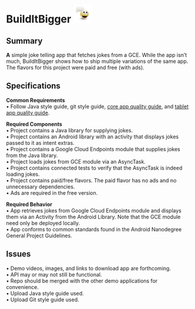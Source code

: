 # BuildItBigger ![alt text][launcher]


## Summary
**A** simple joke telling app that fetches jokes from a GCE.  While the app isn’t much, BuildItBigger shows how to ship multiple variations of the same app.  The flavors for this project were paid and free (with ads).


## Specifications
**Common Requirements**  
•  Follow Java style guide, git style guide, [core app quality guide][2], and [tablet app quality guide][3].

**Required Components**  
•  Project contains a Java library for supplying jokes.  
•  Project contains an Android library with an activity that displays jokes passed to it as intent extras.  
•  Project contains a Google Cloud Endpoints module that supplies jokes from the Java library.  
•  Project loads jokes from GCE module via an AsyncTask.  
•  Project contains connected tests to verify that the AsyncTask is indeed loading jokes.  
•  Project contains paid/free flavors. The paid flavor has no ads and no unnecessary dependencies.  
•  Ads are required in the free version.  

**Required Behavior**  
•  App retrieves jokes from Google Cloud Endpoints module and displays them via an Activity from the Android Library. Note that the GCE module need only be deployed locally.  
•  App conforms to common standards found in the Android Nanodegree General Project Guidelines.  


## Issues
•  Demo videos, images, and links to download app are forthcoming.  
•  API may or may not still be functional.  
•  Repo should be merged with the other demo applications for convenience.  
•  Upload Java style guide used.  
•  Upload Git style guide used.  



[launcher]: https://github.com/DaceyE/BuildItBigger/blob/master/app/src/main/res/mipmap-mdpi/ic_launcher.png
[2]: https://developer.android.com/docs/quality-guidelines/core-app-quality
[3]: https://developer.android.com/docs/quality-guidelines/tablet-app-quality
